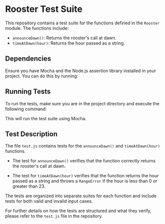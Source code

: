 # Rooster Test Suite

This repository contains a test suite for the functions defined in the `Rooster` module. The functions include:

- `announceDawn()`: Returns the rooster's call at dawn.
- `timeAtDawn(hour)`: Returns the hour passed as a string.

## Dependencies

Ensure you have Mocha and the Node.js assertion library installed in your project. You can do this by running:


## Running Tests

To run the tests, make sure you are in the project directory and execute the following command:


This will run the test suite using Mocha.

## Test Description

The file `test.js` contains tests for the `announceDawn()` and `timeAtDawn(hour)` functions.

- The test for `announceDawn()` verifies that the function correctly returns the rooster's call at dawn.

- The test for `timeAtDawn(hour)` verifies that the function returns the hour passed as a string and throws a `RangeError` if the hour is less than 0 or greater than 23.

The tests are organized into separate suites for each function and include tests for both valid and invalid input cases.

For further details on how the tests are structured and what they verify, please refer to the `test.js` file in the repository.
